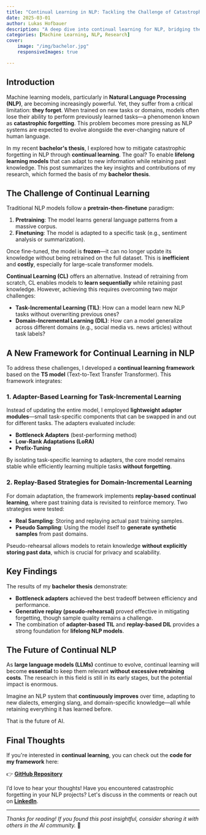 ```yaml
---
title: "Continual Learning in NLP: Tackling the Challenge of Catastrophic Forgetting"
date: 2025-03-01
author: Lukas Hofbauer
description: "A deep dive into continual learning for NLP, bridging the gap between Task-Incremental and Domain-Incremental Learning."
categories: [Machine Learning, NLP, Research]
cover:
    image: "/img/bachelor.jpg"
    responsiveImages: true

---
```


## Introduction

Machine learning models, particularly in **Natural Language Processing (NLP)**, are becoming increasingly powerful. Yet, they suffer from a critical limitation: **they forget**. When trained on new tasks or domains, models often lose their ability to perform previously learned tasks—a phenomenon known as **catastrophic forgetting**. This problem becomes more pressing as NLP systems are expected to evolve alongside the ever-changing nature of human language.

In my recent **bachelor's thesis**, I explored how to mitigate catastrophic forgetting in NLP through **continual learning**. The goal? To enable **lifelong learning models** that can adapt to new information while retaining past knowledge. This post summarizes the key insights and contributions of my research, which formed the basis of my **bachelor thesis**.

## The Challenge of Continual Learning

Traditional NLP models follow a **pretrain-then-finetune** paradigm:

1. **Pretraining**: The model learns general language patterns from a massive corpus.
2. **Finetuning**: The model is adapted to a specific task (e.g., sentiment analysis or summarization).

Once fine-tuned, the model is **frozen**—it can no longer update its knowledge without being retrained on the full dataset. This is **inefficient** and **costly**, especially for large-scale transformer models.

**Continual Learning (CL)** offers an alternative. Instead of retraining from scratch, CL enables models to **learn sequentially** while retaining past knowledge. However, achieving this requires overcoming two major challenges:

- **Task-Incremental Learning (TIL)**: How can a model learn new NLP tasks without overwriting previous ones?
- **Domain-Incremental Learning (DIL)**: How can a model generalize across different domains (e.g., social media vs. news articles) without task labels?

## A New Framework for Continual Learning in NLP

To address these challenges, I developed a **continual learning framework** based on the **T5 model** (Text-to-Text Transfer Transformer). This framework integrates:

### 1. **Adapter-Based Learning for Task-Incremental Learning**
Instead of updating the entire model, I employed **lightweight adapter modules**—small task-specific components that can be swapped in and out for different tasks. The adapters evaluated include:

- **Bottleneck Adapters** (best-performing method)
- **Low-Rank Adaptations (LoRA)**
- **Prefix-Tuning**

By isolating task-specific learning to adapters, the core model remains stable while efficiently learning multiple tasks **without forgetting**.

### 2. **Replay-Based Strategies for Domain-Incremental Learning**
For domain adaptation, the framework implements **replay-based continual learning**, where past training data is revisited to reinforce memory. Two strategies were tested:

- **Real Sampling**: Storing and replaying actual past training samples.
- **Pseudo Sampling**: Using the model itself to **generate synthetic samples** from past domains.

Pseudo-rehearsal allows models to retain knowledge **without explicitly storing past data**, which is crucial for privacy and scalability.

## Key Findings

The results of my **bachelor thesis** demonstrate:

- **Bottleneck adapters** achieved the best tradeoff between efficiency and performance.
- **Generative replay (pseudo-rehearsal)** proved effective in mitigating forgetting, though sample quality remains a challenge.
- The combination of **adapter-based TIL** and **replay-based DIL** provides a strong foundation for **lifelong NLP models**.

## The Future of Continual NLP

As **large language models (LLMs)** continue to evolve, continual learning will become **essential** to keep them relevant **without excessive retraining costs**. The research in this field is still in its early stages, but the potential impact is enormous.

Imagine an NLP system that **continuously improves** over time, adapting to new dialects, emerging slang, and domain-specific knowledge—all while retaining everything it has learned before.

That is the future of AI.

## Final Thoughts

If you're interested in **continual learning**, you can check out the **code for my framework** here:

👉 **[GitHub Repository](https://git.uibk.ac.at/csaw3632/continual-nlp)**

I’d love to hear your thoughts! Have you encountered catastrophic forgetting in your NLP projects? Let's discuss in the comments or reach out on **[LinkedIn](https://www.linkedin.com/)**.

---

*Thanks for reading! If you found this post insightful, consider sharing it with others in the AI community.* 🚀


